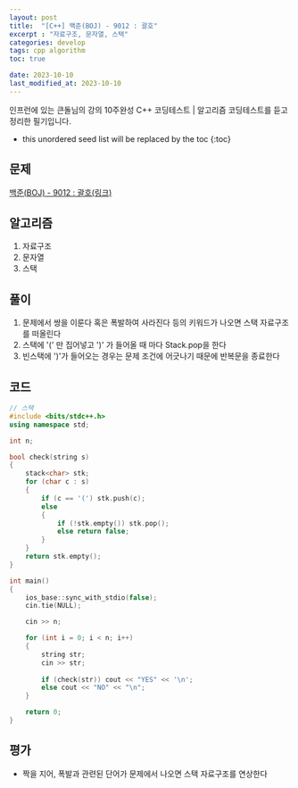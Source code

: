 ```yaml
---
layout: post
title:  "[C++] 백준(BOJ) - 9012 : 괄호"
excerpt : "자료구조, 문자열, 스택"
categories: develop
tags: cpp algorithm
toc: true

date: 2023-10-10
last_modified_at: 2023-10-10
---
```

> <span style="font-size: 80%">
인프런에 있는 큰돌님의 강의 10주완성 C++ 코딩테스트 | 알고리즘 코딩테스트를 듣고 정리한 필기입니다.</span>

<!--more-->

* this unordered seed list will be replaced by the toc
{:toc}

## 문제 

[백준(BOJ) - 9012 : 괄호(링크)](https://www.acmicpc.net/problem/9012)

## 알고리즘

  1. 자료구조
  2. 문자열
  3. 스택

## 풀이

  1. 문제에서 쌍을 이룬다 혹은 폭발하여 사라진다 등의 키워드가 나오면 스택 자료구조를 떠올린다
  2. 스택에 '(' 만 집어넣고 ')' 가 들어올 때 마다 Stack.pop을 한다
  3. 빈스택에 ')'가 들어오는 경우는 문제 조건에 어긋나기 때문에 반복문을 종료한다

## 코드  

```cpp
// 스택
#include <bits/stdc++.h>
using namespace std;

int n;

bool check(string s)
{
    stack<char> stk;
    for (char c : s)
    {
        if (c == '(') stk.push(c);
        else
        {
            if (!stk.empty()) stk.pop();
            else return false;
        }
    }
    return stk.empty();
}

int main()
{
    ios_base::sync_with_stdio(false);
    cin.tie(NULL);

    cin >> n;

    for (int i = 0; i < n; i++)
    {
        string str;
        cin >> str;
        
        if (check(str)) cout << "YES" << '\n';
        else cout << "NO" << "\n";
    }

    return 0;
}
```

## 평가  
* 짝을 지어, 폭발과 관련된 단어가 문제에서 나오면 스택 자료구조를 연상한다